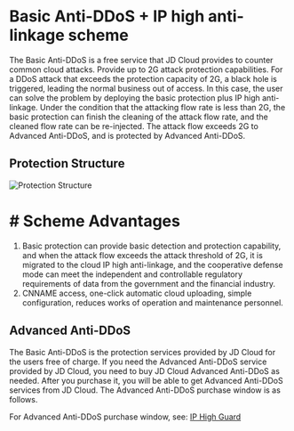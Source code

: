 # Basic Anti-DDoS + IP high anti-linkage scheme

The Basic Anti-DDoS is a free service that JD Cloud provides to counter common cloud attacks. Provide up to 2G attack protection capabilities. For a DDoS attack that exceeds the protection capacity of 2G, a black hole is triggered, leading the normal business out of access. In this case, the user can solve the problem by deploying the basic protection plus IP high anti-linkage. Under the condition that the attacking flow rate is less than 2G, the basic protection can finish the cleaning of the attack flow rate, and the cleaned flow rate can be re-injected. The attack flow exceeds 2G to Advanced Anti-DDoS, and is protected by Advanced Anti-DDoS.

## Protection Structure

![Protection Structure](https://github.com/jdcloudcom/cn/blob/edit/image/Basic%20Anti-DDos/best_pritice.png)


# # Scheme Advantages

1. Basic protection can provide basic detection and protection capability, and when the attack flow exceeds the attack threshold of 2G, it is migrated to the cloud IP high anti-linkage, and the cooperative defense mode can meet the independent and controllable regulatory requirements of  data from the government and the financial industry.
2. CNNAME access, one-click automatic cloud uploading, simple configuration, reduces works of operation and maintenance personnel.

## Advanced Anti-DDoS

The Basic Anti-DDoS is the protection services provided by JD Cloud for the users free of charge. If you need the Advanced Anti-DDoS service provided by JD Cloud, you need to buy JD Cloud Advanced Anti-DDoS as needed. After you purchase it, you will be able to get Advanced Anti-DDoS services from JD Cloud.
The Advanced Anti-DDoS purchase window is as follows.

For Advanced Anti-DDoS purchase window, see: [IP High Guard](https://www.jdcloud.com/products/ipanti)
